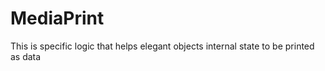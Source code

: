 # MediaPrint
This is specific logic that helps elegant objects internal state to be printed as data
